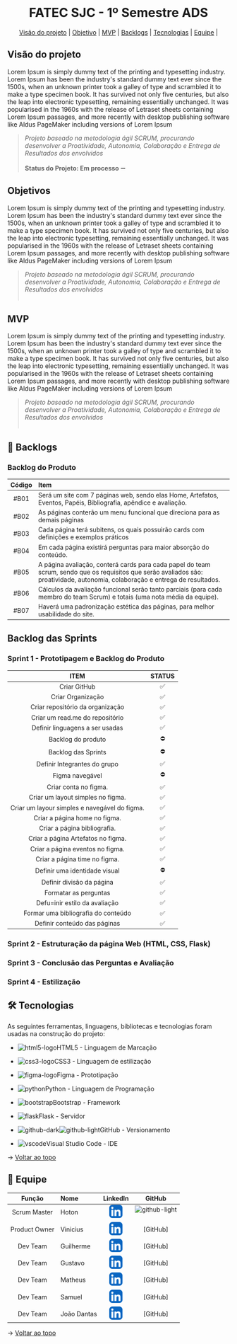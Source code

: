 <br id="topo">
<span id="topo">
<h1 align="center"> FATEC SJC - 1º Semestre ADS </h1>

<p align="center">
    <a href="#visao">Visão do projeto</a> | 
    <a href="#objetivo">Objetivo</a> | 
    <a href="#mvp">MVP</a> | 
    <a href="#backlogs">Backlogs</a> | 
    <a href="#tecnologias">Tecnologias</a> | 
    <a href="#equipe">Equipe</a> | 
</p>


## Visão do projeto
<span id="visao">

Lorem Ipsum is simply dummy text of the printing and typesetting industry. Lorem Ipsum has been the industry's standard dummy text ever since the 1500s, when an unknown printer took a galley of type and scrambled it to make a type specimen book. It has survived not only five centuries, but also the leap into electronic typesetting, remaining essentially unchanged. It was popularised in the 1960s with the release of Letraset sheets containing Lorem Ipsum passages, and more recently with desktop publishing software like Aldus PageMaker including versions of Lorem Ipsum

> _Projeto baseado na metodologia ágil SCRUM, procurando desenvolver a Proatividade, Autonomia, Colaboração e Entrega de Resultados dos envolvidos_ <br><br>
> **Status do Projeto: Em processo** :heavy_minus_sign:

## Objetivos 
<span id="objetivo">
Lorem Ipsum is simply dummy text of the printing and typesetting industry. Lorem Ipsum has been the industry's standard dummy text ever since the 1500s, when an unknown printer took a galley of type and scrambled it to make a type specimen book. It has survived not only five centuries, but also the leap into electronic typesetting, remaining essentially unchanged. It was popularised in the 1960s with the release of Letraset sheets containing Lorem Ipsum passages, and more recently with desktop publishing software like Aldus PageMaker including versions of Lorem Ipsum

> _Projeto baseado na metodologia ágil SCRUM, procurando desenvolver a Proatividade, Autonomia, Colaboração e Entrega de Resultados dos envolvidos_ <br><br>
> 

## MVP
<span id="mvp">
Lorem Ipsum is simply dummy text of the printing and typesetting industry. Lorem Ipsum has been the industry's standard dummy text ever since the 1500s, when an unknown printer took a galley of type and scrambled it to make a type specimen book. It has survived not only five centuries, but also the leap into electronic typesetting, remaining essentially unchanged. It was popularised in the 1960s with the release of Letraset sheets containing Lorem Ipsum passages, and more recently with desktop publishing software like Aldus PageMaker including versions of Lorem Ipsum

> _Projeto baseado na metodologia ágil SCRUM, procurando desenvolver a Proatividade, Autonomia, Colaboração e Entrega de Resultados dos envolvidos_ <br><br>
> 

<span id="backlogs">

## :dart: Backlogs

### Backlog do Produto

| Código | Item                                                                           | 
| :----: | :----------------------------------------------------------------------------- | 
| #B01   | Será um site com 7 páginas web, sendo elas Home, Artefatos, Eventos, Papéis, Bibliografia, apêndice e avaliação.| 
| #B02   | As páginas conterão um menu funcional que direciona para as demais páginas |
| #B03   | Cada página terá subitens, os quais possuirão cards com definições e exemplos práticos|
| #B04   | Em cada página existirá perguntas para maior absorção do conteúdo.|
| #B05   | A página avaliação, conterá cards para cada papel do team scrum, sendo que os requisitos que serão avaliados são: proatividade, autonomia, colaboração e entrega de resultados.|
| #B06   | Cálculos da avaliação funcional serão tanto parciais (para cada membro do team Scrum) e totais (uma nota média da equipe).|
| #B07   | Haverá uma padronização estética das páginas, para melhor usabilidade do site.|

## Backlog das Sprints

### Sprint 1 - Prototipagem e Backlog do Produto


| ITEM   | STATUS |
| :----: | :----: |
|Criar GitHub| :white_check_mark: |
|Criar Organização| :white_check_mark: |
|Criar repositório da organização| :white_check_mark: |
|Criar um read.me do repositório| :white_check_mark: |
|Definir linguagens a ser usadas| :white_check_mark: |
|Backlog do produto| :no_entry: |
|Backlog das Sprints| :no_entry: |
|Definir Integrantes do grupo| :white_check_mark: |
|Figma navegável| :no_entry: |
|Criar conta no figma.| :white_check_mark: |
|Criar um layout simples no figma.| :white_check_mark: |
|Criar um layour simples e navegável do figma.| :white_check_mark: |
|Criar a página home no figma.| :white_check_mark: |
|Criar a página  bibliografia.| :white_check_mark: |
|Criar a página Artefatos no figma.| :white_check_mark: |
|Criar a página  eventos no figma.| :white_check_mark: |
|Criar a página  time no figma. | :white_check_mark: |
|Definir uma identidade visual | :no_entry: |
|Definir divisão da página | :white_check_mark: |
|Formatar as perguntas | :white_check_mark: |
|Defu=inir estilo da avaliação | :white_check_mark: |
|Formar uma bibliografia do conteúdo| :white_check_mark: |
|Definir conteúdo das páginas| :white_check_mark: |


### Sprint 2 - Estruturação da página Web (HTML, CSS, Flask)

### Sprint 3 - Conclusão das Perguntas e Avaliação

### Sprint 4 - Estilização

<span id="tecnologias">

## 🛠️ Tecnologias

As seguintes ferramentas, linguagens, bibliotecas e tecnologias foram usadas na construção do projeto:

* <p>
   <img align="left" title="html5-logo" height="30px" src="https://user-images.githubusercontent.com/76211125/227503111-49bb0b02-2f06-4696-82e6-fbd8d0daed21.png"/>
   HTML5 - Linguagem de Marcação
 </p>

* <p>
   <img align="left" title="css3-logo" height="30px" src="https://user-images.githubusercontent.com/76211125/227503103-bb7005d7-5f2f-46e4-adb5-92ef19ce677d.png"/>
   CSS3 - Linguagem de estilização
 </p>

* <p>
  <img align="left" title="figma-logo" height="30px" src="https://user-images.githubusercontent.com/76211125/227502784-c94d5e2d-2e39-449b-ba85-053b9106b979.png"/>
   Figma - Prototipação
 </p>

* <p>
   <img align="left" title="python" height="30px" src="https://user-images.githubusercontent.com/76211125/227505058-d6d60925-3738-478f-8b23-3eb586431a1a.png"/>
   Python - Linguagem de Programação
 </p>

* <p>
   <img align="left" title="bootstrap" height="30px" src="https://user-images.githubusercontent.com/76211125/227509792-60a17912-2bf2-4700-a23c-886a32bd8811.png"/>
   Bootstrap - Framework
 </p>

* <p>
   <img align="left" title="flask" height="30px" src="https://user-images.githubusercontent.com/76211125/227565311-a366f66f-78db-44b0-8616-54146e9d7e28.png"/>
   Flask - Servidor
 </p>

* <p>
   <img align="left" title="github-dark" height="30px" src="https://user-images.githubusercontent.com/76211125/227561942-1503fb74-eb8e-41d1-936e-bf22bc2d70eb.png#gh-dark-mode-only"/>
   <img align="left" title="github-light" height="30px" src="https://user-images.githubusercontent.com/76211125/227561896-a90cea71-7431-4908-ac8d-71fc02603eeb.png#gh-light-mode-only"/>
   GitHub - Versionamento
 </p>

* <p>
   <img align="left" title="vscode" height="30px" src="https://user-images.githubusercontent.com/76211125/227505063-5839c5e0-9524-41ff-9d24-ce6cbaf217a6.png"/>
   Visual Studio Code - IDE
 </p>

 


→ [Voltar ao topo](#topo)

<span id="equipe">

## :busts_in_silhouette: Equipe

|    Função     | Nome                     |                               LinkedIn                                |                     GitHub                     |
| :----------:  | :----------------------- | :-------------------------------------------------------------------: | :--------------------------------------------: |
| Scrum Master  | Hoton                    |[<img height="30px" src="https://github.com/tandpfun/skill-icons/blob/main/icons/LinkedIn.svg">](https://www.linkedin.com/in/matheus-andrade-b1a65b1ba/)                                                      |         <img align="left" title="github-light" height="30px" src="https://user-images.githubusercontent.com/76211125/227561896-a90cea71-7431-4908-ac8d-71fc02603eeb.png#gh-light-mode-only"/>     |
| Product Owner | Vinicius                 |<img height="30px" src="https://github.com/tandpfun/skill-icons/blob/main/icons/LinkedIn.svg">|      [GitHub]       |
|   Dev Team    | Guilherme                |<img height="30px" src="https://github.com/tandpfun/skill-icons/blob/main/icons/LinkedIn.svg">|      [GitHub]       |
|   Dev Team    | Gustavo                  |<img height="30px" src="https://github.com/tandpfun/skill-icons/blob/main/icons/LinkedIn.svg">|      [GitHub]       |  
|   Dev Team    | Matheus                  |<img height="30px" src="https://github.com/tandpfun/skill-icons/blob/main/icons/LinkedIn.svg">|      [GitHub]       |  
|   Dev Team    | Samuel                   |<img height="30px" src="https://github.com/tandpfun/skill-icons/blob/main/icons/LinkedIn.svg">|      [GitHub]       |
|   Dev Team    | João Dantas              |<img height="30px" src="https://github.com/tandpfun/skill-icons/blob/main/icons/LinkedIn.svg">|      [GitHub]       |

→ [Voltar ao topo](#topo)
